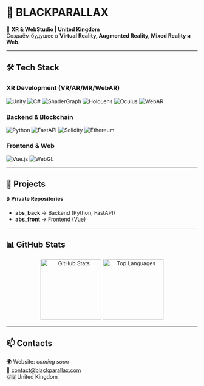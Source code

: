 # 👾 BLACKPARALLAX  

🚀 **XR & WebStudio | United Kingdom**  
Создаём будущее в **Virtual Reality, Augmented Reality, Mixed Reality и Web**.  

---

## 🛠 Tech Stack  

### XR Development (VR/AR/MR/WebAR)  
![Unity](https://img.shields.io/badge/Unity-100000?style=for-the-badge&logo=unity&logoColor=white)
![C#](https://img.shields.io/badge/C%23-239120?style=for-the-badge&logo=c-sharp&logoColor=white)
![ShaderGraph](https://img.shields.io/badge/ShaderGraph-20232A?style=for-the-badge&logo=unity&logoColor=61DAFB)
![HoloLens](https://img.shields.io/badge/Microsoft_HoloLens-0078D7?style=for-the-badge&logo=microsoft&logoColor=white)
![Oculus](https://img.shields.io/badge/Oculus-1C1E20?style=for-the-badge&logo=oculus&logoColor=white)
![WebAR](https://img.shields.io/badge/WebAR-FF4500?style=for-the-badge&logo=webgl&logoColor=white)

### Backend & Blockchain  
![Python](https://img.shields.io/badge/Python-14354C?style=for-the-badge&logo=python&logoColor=yellow)
![FastAPI](https://img.shields.io/badge/FastAPI-009688?style=for-the-badge&logo=fastapi&logoColor=white)
![Solidity](https://img.shields.io/badge/Solidity-363636?style=for-the-badge&logo=solidity&logoColor=white)
![Ethereum](https://img.shields.io/badge/Ethereum-3C3C3D?style=for-the-badge&logo=ethereum&logoColor=white)

### Frontend & Web  
![Vue.js](https://img.shields.io/badge/Vue.js-35495E?style=for-the-badge&logo=vuedotjs&logoColor=4FC08D)
![WebGL](https://img.shields.io/badge/WebGL-990000?style=for-the-badge&logo=webgl&logoColor=white)

---

## 📂 Projects  

🔒 **Private Repositories**  
- **abs_back** → Backend (Python, FastAPI)  
- **abs_front** → Frontend (Vue)  

---

## 📊 GitHub Stats  

<p align="center">
  <img src="https://github-readme-stats.vercel.app/api?username=BLACKPARALLAX&show_icons=true&theme=tokyonight" alt="GitHub Stats" height="160"/>
  <img src="https://github-readme-stats.vercel.app/api/top-langs/?username=BLACKPARALLAX&layout=compact&theme=tokyonight" alt="Top Languages" height="160"/>
</p>

---

## 📫 Contacts  

🌍 Website: *coming soon*  
📧 contact@blackparallax.com  
🇬🇧 United Kingdom  
